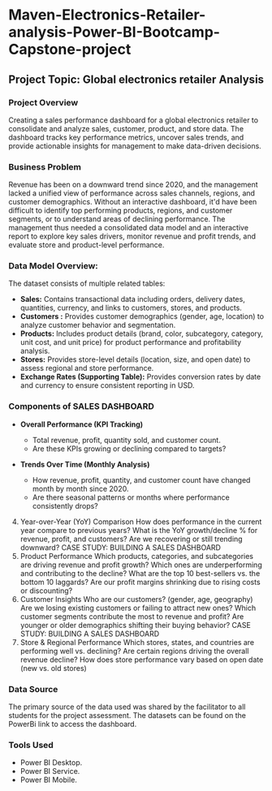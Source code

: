 # Maven-Electronics-Retailer-analysis-Power-BI-Bootcamp-Capstone-project

## Project Topic: Global electronics retailer Analysis

### Project Overview 
Creating a sales performance dashboard for a global electronics retailer to consolidate and analyze sales, customer, product, and store data. The dashboard tracks key performance metrics, uncover sales trends, and provide actionable insights for management to make data-driven decisions.

### Business Problem 
Revenue has been on a downward trend since 2020, and the management lacked a unified view of performance across sales channels, regions, and customer demographics. Without an interactive dashboard, it'd have been difficult to identify top performing products, regions, and customer segments, or to understand areas of declining performance. The management thus needed a consolidated data model and an interactive report to explore key sales drivers, monitor revenue and profit trends, and evaluate store and product-level performance.

### Data Model Overview: 
The dataset consists of multiple related tables:

- **Sales:** Contains transactional data including orders, delivery dates, quantities, currency, and links to customers, stores, and products.
- **Customers :** Provides customer demographics (gender, age, location) to analyze customer behavior and segmentation.
- **Products:** Includes product details (brand, color, subcategory, category, unit cost, and unit price) for product performance and profitability analysis.
- **Stores:** Provides store-level details (location, size, and open date) to assess regional and store performance.
- **Exchange Rates (Supporting Table):** Provides conversion rates by date and currency to ensure consistent reporting in USD.

### Components of SALES DASHBOARD

 - **Overall Performance (KPI Tracking)**

     - Total revenue, profit, quantity sold, and customer count.
     - Are these KPIs growing or declining compared to targets?
 
 - **Trends Over Time (Monthly Analysis)**
  
     - How revenue, profit, quantity, and customer count have changed month by month since 2020.
     - Are there seasonal patterns or months where performance consistently drops?
  
 4. Year-over-Year (YoY) Comparison
 How does performance in the current year compare to previous years?
 What is the YoY growth/decline % for revenue, profit, and customers?
 Are we recovering or still trending downward?
CASE STUDY: BUILDING A SALES DASHBOARD
 5. Product Performance
 Which products, categories, and subcategories are driving revenue and profit
 growth?
 Which ones are underperforming and contributing to the decline?
 What are the top 10 best-sellers vs. the bottom 10 laggards?
 Are our profit margins shrinking due to rising costs or discounting?
 6. Customer Insights
 Who are our customers? (gender, age, geography)
 Are we losing existing customers or failing to attract new ones?
 Which customer segments contribute the most to revenue and profit?
 Are younger or older demographics shifting their buying behavior?
CASE STUDY: BUILDING A SALES DASHBOARD
 7. Store & Regional Performance
 Which stores, states, and countries are performing well vs. declining?
 Are certain regions driving the overall revenue decline?
 How does store performance vary based on open date (new vs. old stores)

### Data Source
The primary source of the data used was shared by the facilitator to all students for the project assessment. The datasets can be found on the PowerBi link to access the dashboard. 


### Tools Used

- Power BI Desktop. 
- Power BI Service.
- Power BI Mobile.

### 




